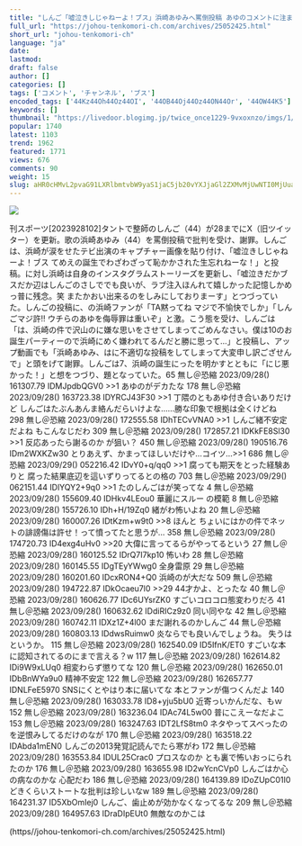 ```yaml
---
title: "しんご「嘘泣きしじゃねーよ！ブス」浜崎あゆみへ罵倒投稿 あゆのコメントに注まる！！ 報こもりチャンネル"
full_url: "https://johou-tenkomori-ch.com/archives/25052425.html"
short_url: "johou-tenkomori-ch"
language: "ja"
date: 
lastmod: 
draft: false
author: []
categories: []
tags: ['コメント', 'チャンネル', 'ブス']
encoded_tags: ['44Kz44Oh44Oz44OI', '44OB44Oj44Oz44ON44Or', '44OW44K5']
keywords: []
thumbnail: "https://livedoor.blogimg.jp/twice_once1229-9vxoxnzo/imgs/1/c/1c0d7350-s.jpg"
popular: 1740
latest: 1103
trend: 1962
featured: 1771
views: 676
comments: 90
weight: 15
slug: aHR0cHMvL2pvaG91LXRlbmtvbW9yaS1jaC5jb20vYXJjaGl2ZXMvMjUwNTI0MjUuaHRtbA==
---
```


![](https://livedoor.blogimg.jp/twice_once1229-9vxoxnzo/imgs/1/c/1c0d7350-s.jpg)

刊スポーツ[2023928102]タントで整師のしんご（44）が28までにX（旧ツイッター）を更新。歌の浜崎あゆみ（44）を罵倒投稿で批判を受け、謝罪。しんごは、浜崎が涙をせたテビ出演のキャプチャー画像を貼り付け、「嘘泣きしじゃねーよ！ブス てめえの誕生でわざわざって恥かかされた生忘れねーな！」と投稿。に対し浜崎は自身のインスタグラムストーリーズを更新し、「嘘泣きだかブスだか辺はしんごのさしででも良いが、ラブ注入ほんれて嬉しかった記憶しかめっ普に残念。笑 またかおい出来るのをしみにしておりまーす」とつづっていた。しんごの投稿に、の浜崎ファンが「TA黙ってね マジで不愉快でしか」「しんごマジ許!! ウチらのあゆを侮辱罪は重いぞ」と激。こう態を受け、しんごは「は、浜崎の件で沢山のに嫌な思いをさせてしまってごめんなさい。僕は10のお誕生パーティーので浜崎にめく嫌われてるんだと勝に思って…」と投稿し、アップ動画でも「浜崎あゆみ、はに不適切な投稿をしてしまって大変申し訳ござせんで」と頭をげて謝罪。しんごは7、浜崎の誕生にったを明かすとともに「にじ悪かった！」と想をつづり、題となっていた。65 無し＠恐縮 2023/09/28() 161307.79 IDMJpdbQGV0 >>1 あゆのがデカたな 178 無し＠恐縮 2023/09/28() 163723.38 IDYRCJ43F30 >>1 丁隈のともあゆ付き合いありだけど しんごはたぶんあんま絡んだらいけよな……勝な印象で根拠は全くけどね 298 無し＠恐縮 2023/09/28() 172555.58 IDhTECvVNA0 >>1 しんご緒不安定だよね もこんなじだわ 309 無し＠恐縮 2023/09/28() 172857.21 IDKkFE8Sl30 >>1 反応あったら謝るのか が狙い？ 450 無し＠恐縮 2023/09/28() 190516.76 IDm2WXKZw30 とりあえず、かまってほしいだけや…コイツ…>>1 686 無し＠恐縮 2023/09/29() 052216.42 IDvY0+q/qq0 >>1 腐っても期天をとった経験ありと 腐った結果底辺を這いずりってるとの格の 703 無し＠恐縮 2023/09/29() 062151.44 IDlYQY2+9q0 >>1 たのしんごはが笑ってな 4 無し＠恐縮 2023/09/28() 155609.40 IDHkv4LEou0 華麗にスルー の模範 8 無し＠恐縮 2023/09/28() 155726.10 IDh+H/19Zq0 緒がわ怖いよね 20 無し＠恐縮 2023/09/28() 160007.26 IDtKzm+w9t0 >>8 ほんと ちょいにはかの件でネットの誹謗傷は許せ！って憤ってたと思うが… 358 無し＠恐縮 2023/09/28() 174720.73 ID4exg4uHv0 >>20 大偉に言ってるらがやってるという 27 無し＠恐縮 2023/09/28() 160125.52 IDrQ7I7kp10 怖いわ 28 無し＠恐縮 2023/09/28() 160145.55 IDgTEyYWwg0 全身雷原 29 無し＠恐縮 2023/09/28() 160201.60 IDcxRON4+Q0 浜崎のが大だな 509 無し＠恐縮 2023/09/28() 194722.87 IDkOcaeu7l0 >>29 44才かよ、とったな 40 無し＠恐縮 2023/09/28() 160626.77 IDc6UYsrZK0 すごいコロコロ態変わりだろ 41 無し＠恐縮 2023/09/28() 160632.62 IDdiRICz9z0 同い同やな 42 無し＠恐縮 2023/09/28() 160742.11 IDXz1Z+4l00 まだ謝れるのかしんご 44 無し＠恐縮 2023/09/28() 160803.13 IDdwsRuimw0 炎ならでも良いんでしょうね。 失うはというか。 115 無し＠恐縮 2023/09/28() 162540.09 ID5IfnK/ET0 すごいな本に認知されてるのにまで言える？w 117 無し＠恐縮 2023/09/28() 162614.82 IDi9W9xLUq0 相変わらず懲りてな 120 無し＠恐縮 2023/09/28() 162650.01 IDbBnWYa9u0 精神不安定 122 無し＠恐縮 2023/09/28() 162657.77 IDNLFeE5970 SNSにくとやはり本に届いてな 本とファンが傷つくんだよ 140 無し＠恐縮 2023/09/28() 163033.78 ID8+yju5bU0 近寄っいかんだな、もｗ 152 無し＠恐縮 2023/09/28() 163236.04 IDAc74L5w00 普にこえーなだよこ 153 無し＠恐縮 2023/09/28() 163247.63 IDT2LfS8tm0 ネタやってスベったのを逆恨みしてるだけのなが 170 無し＠恐縮 2023/09/28() 163518.22 IDAbda1mEN0 しんごの2013発覚記読んでたら寒がわ 172 無し＠恐縮 2023/09/28() 163553.84 IDUL25Crac0 プロスなのか とも裏で怖いおっにられたのか 176 無し＠恐縮 2023/09/28() 163655.98 ID2wYcnCVp0 しんごはか心の病なのかな 心配だわ 186 無し＠恐縮 2023/09/28() 164139.89 IDoZUpC01I0 どきくらいストートな批判は珍しいなw 189 無し＠恐縮 2023/09/28() 164231.37 ID5XbOmIej0 しんご、歯止めが効かなくなってるな 209 無し＠恐縮 2023/09/28() 164957.63 IDraDIpEUt0 無敵なのかこは 

(https//johou-tenkomori-ch.com/archives/25052425.html)
